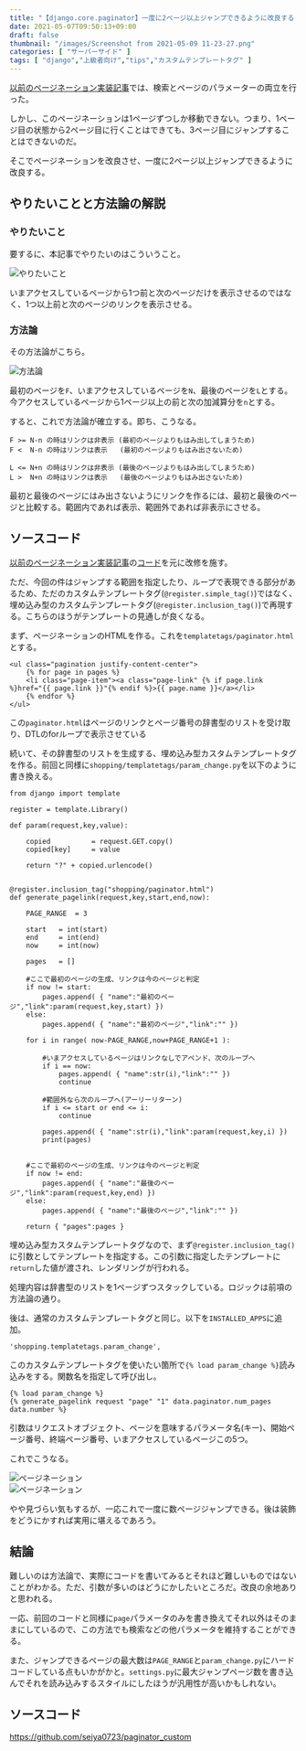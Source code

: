 ```yaml
---
title: "【django.core.paginator】一度に2ページ以上ジャンプできるように改良する【inclusion_tag()】"
date: 2021-05-07T09:50:13+09:00
draft: false
thumbnail: "/images/Screenshot from 2021-05-09 11-23-27.png"
categories: [ "サーバーサイド" ]
tags: [ "django","上級者向け","tips","カスタムテンプレートタグ" ]
---
```



[以前のページネーション実装記事](/post/django-paginator/)では、検索とページのパラメーターの両立を行った。

しかし、このページネーションは1ページずつしか移動できない。つまり、1ページ目の状態から2ページ目に行くことはできても、3ページ目にジャンプすることはできないのだ。

そこでページネーションを改良させ、一度に2ページ以上ジャンプできるように改良する。

## やりたいことと方法論の解説


### やりたいこと

要するに、本記事でやりたいのはこういうこと。

<div class="img-center"><img src="/images/Screenshot from 2021-05-07 10-00-48.png" alt="やりたいこと"></div>

いまアクセスしているページから1つ前と次のページだけを表示させるのではなく、1つ以上前と次のページのリンクを表示させる。

### 方法論


その方法論がこちら。

<div class="img-center"><img src="/images/Screenshot from 2021-05-07 10-21-33.png" alt="方法論"></div>

最初のページを`F`、いまアクセスしているページを`N`、最後のページを`L`とする。今アクセスしているページから1ページ以上の前と次の加減算分を`n`とする。

すると、これで方法論が確立する。即ち、こうなる。
    
    F >= N-n の時はリンクは非表示 (最初のページよりもはみ出してしまうため)
    F <  N-n の時はリンクは表示   (最初のページよりもはみ出さないため)

    L <= N+n の時はリンクは非表示 (最後のページよりもはみ出してしまうため)
    L >  N+n の時はリンクは表示   (最後のページよりもはみ出さないため)

最初と最後のページにはみ出さないようにリンクを作るには、最初と最後のページと比較する。範囲内であれば表示、範囲外であれば非表示にさせる。

## ソースコード

[以前のページネーション実装記事](/post/django-paginator/)の[コード](https://github.com/seiya0723/simple_ecsite)を元に改修を施す。

ただ、今回の件はジャンプする範囲を指定したり、ループで表現できる部分があるため、ただのカスタムテンプレートタグ(`@register.simple_tag()`)ではなく、埋め込み型のカスタムテンプレートタグ(`@register.inclusion_tag()`)で再現する。こちらのほうがテンプレートの見通しが良くなる。

まず、ページネーションのHTMLを作る。これを`templatetags/paginator.html`とする。

    <ul class="pagination justify-content-center">
        {% for page in pages %}
        <li class="page-item"><a class="page-link" {% if page.link %}href="{{ page.link }}"{% endif %}>{{ page.name }}</a></li>
        {% endfor %}
    </ul>

この`paginator.html`はページのリンクとページ番号の辞書型のリストを受け取り、DTLのforループで表示させている

続いて、その辞書型のリストを生成する、埋め込み型カスタムテンプレートタグを作る。前回と同様に`shopping/templatetags/param_change.py`を以下のように書き換える。

    from django import template
    
    register = template.Library()
    
    def param(request,key,value):
    
        copied          = request.GET.copy()
        copied[key]     = value
    
        return "?" + copied.urlencode()
    
    
    @register.inclusion_tag("shopping/paginator.html")
    def generate_pagelink(request,key,start,end,now):
    
        PAGE_RANGE  = 3
    
        start   = int(start)
        end     = int(end)
        now     = int(now)
    
        pages   = []
    
        #ここで最初のページの生成、リンクは今のページと判定
        if now != start:
            pages.append( { "name":"最初のページ","link":param(request,key,start) })
        else:
            pages.append( { "name":"最初のページ","link":"" })
    
        for i in range( now-PAGE_RANGE,now+PAGE_RANGE+1 ):
    
            #いまアクセスしているページはリンクなしでアペンド、次のループへ
            if i == now:
                pages.append( { "name":str(i),"link":"" })
                continue
            
            #範囲外なら次のループへ(アーリーリターン)
            if i <= start or end <= i:
                continue
    
            pages.append( { "name":str(i),"link":param(request,key,i) })
            print(pages)
    
            
        #ここで最初のページの生成、リンクは今のページと判定
        if now != end:
            pages.append( { "name":"最後のページ","link":param(request,key,end) })
        else:
            pages.append( { "name":"最後のページ","link":"" })
    
        return { "pages":pages }
    
埋め込み型カスタムテンプレートタグなので、まず`@register.inclusion_tag()`に引数としてテンプレートを指定する。この引数に指定したテンプレートに`return`した値が渡され、レンダリングが行われる。

処理内容は辞書型のリストを1ページずつスタックしている。ロジックは前項の方法論の通り。

後は、通常のカスタムテンプレートタグと同じ。以下を`INSTALLED_APPS`に追加。

    'shopping.templatetags.param_change',

このカスタムテンプレートタグを使いたい箇所で`{% load param_change %}`読み込みをする。関数名を指定して呼び出し。

    {% load param_change %}
    {% generate_pagelink request "page" "1" data.paginator.num_pages data.number %}

引数はリクエストオブジェクト、ページを意味するパラメータ名(キー)、開始ページ番号、終端ページ番号、いまアクセスしているページこの5つ。

これでこうなる。

<div class="img-center"><img src="/images/Screenshot from 2021-05-09 11-14-55.png" alt="ページネーション"></div>

<div class="img-center"><img src="/images/Screenshot from 2021-05-09 11-23-27.png" alt="ページネーション"></div>

やや見づらい気もするが、一応これで一度に数ページジャンプできる。後は装飾をどうにかすれば実用に堪えるであろう。

## 結論

難しいのは方法論で、実際にコードを書いてみるとそれほど難しいものではないことがわかる。ただ、引数が多いのはどうにかしたいところだ。改良の余地ありと思われる。

一応、前回のコードと同様に`page`パラメータのみを書き換えてそれ以外はそのままにしているので、この方法でも検索などの他パラメータを維持することができる。

また、ジャンプできるページの最大数は`PAGE_RANGE`と`param_change.py`にハードコードしている点もいかがかと。`settings.py`に最大ジャンプページ数を書き込んでそれを読み込みするスタイルにしたほうが汎用性が高いかもしれない。


## ソースコード

https://github.com/seiya0723/paginator_custom



